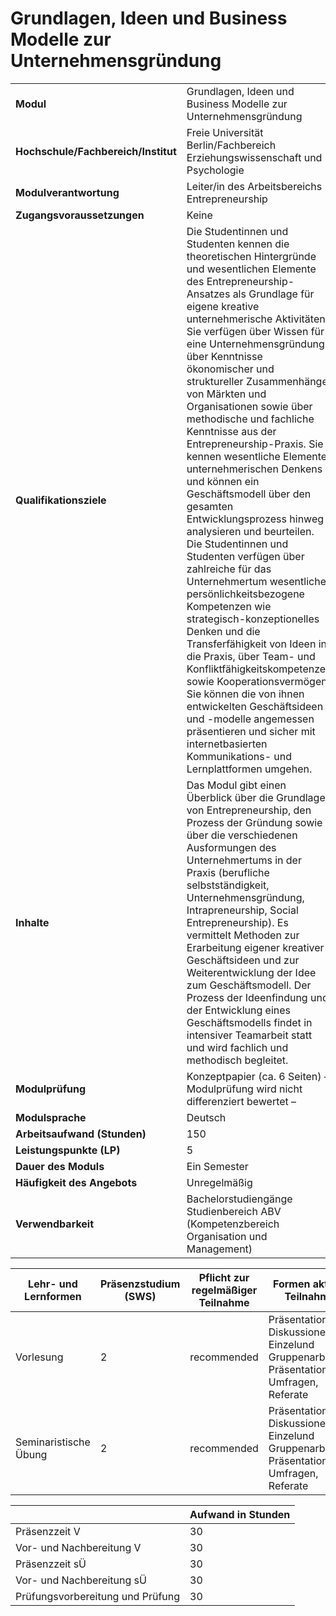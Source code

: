 # Grundlagen, Ideen und Business Modelle zur Unternehmensgründung
|                                    |   |
|------------------------------------|---|
|**Modul**                           | Grundlagen, Ideen und Business Modelle zur Unternehmensgründung |
|**Hochschule/Fachbereich/Institut** | Freie Universität Berlin/Fachbereich Erziehungswissenschaft und Psychologie |
|**Modulverantwortung**              | Leiter/in des Arbeitsbereichs Entrepreneurship |
|**Zugangsvoraussetzungen**          | Keine |
|**Qualifikationsziele**             | Die Studentinnen und Studenten kennen die theoretischen Hintergründe und wesentlichen Elemente des Entrepreneurship-Ansatzes als Grundlage für eigene kreative unternehmerische Aktivitäten. Sie verfügen über Wissen für eine Unternehmensgründung, über Kenntnisse ökonomischer und struktureller Zusammenhänge von Märkten und Organisationen sowie über methodische und fachliche Kenntnisse aus der Entrepreneurship-Praxis. Sie kennen wesentliche Elemente unternehmerischen Denkens und können ein Geschäftsmodell über den gesamten Entwicklungsprozess hinweg analysieren und beurteilen. Die Studentinnen und Studenten verfügen über zahlreiche für das Unternehmertum wesentliche persönlichkeitsbezogene Kompetenzen wie strategisch-konzeptionelles Denken und die Transferfähigkeit von Ideen in die Praxis, über Team- und Konfliktfähigkeitskompetenzen sowie Kooperationsvermögen. Sie können die von ihnen entwickelten Geschäftsideen und -modelle angemessen präsentieren und sicher mit internetbasierten Kommunikations- und Lernplattformen umgehen. |
|**Inhalte**                         | Das Modul gibt einen Überblick über die Grundlagen von Entrepreneurship, den Prozess der Gründung sowie über die verschiedenen Ausformungen des Unternehmertums in der Praxis (berufliche selbstständigkeit, Unternehmensgründung, Intrapreneurship, Social Entrepreneurship). Es vermittelt Methoden zur Erarbeitung eigener kreativer Geschäftsideen und zur Weiterentwicklung der Idee zum Geschäftsmodell. Der Prozess der Ideenfindung und der Entwicklung eines Geschäftsmodells findet in intensiver Teamarbeit statt und wird fachlich und methodisch begleitet. |
|**Modulprüfung**                    | Konzeptpapier (ca. 6 Seiten) – Modulprüfung wird nicht differenziert bewertet – |
|**Modulsprache**                    | Deutsch |
|**Arbeitsaufwand (Stunden)**        | 150 |
|**Leistungspunkte (LP)**            | 5 |
|**Dauer des Moduls**                | Ein Semester |
|**Häufigkeit des Angebots**         | Unregelmäßig |
|**Verwendbarkeit**                  | Bachelorstudiengänge Studienbereich ABV (Kompetenzbereich Organisation und Management) |

| Lehr- und Lernformen | Präsenzstudium <br> (SWS) | Pflicht zur regelmäßiger Teilnahme | Formen aktiver Teilnahme |
| ---------------------|---------------------------|------------------------------------|------------------------- |
| Vorlesung            | 2                         | recommended                        | Präsentationen, Diskussionen<br>Einzelund Gruppenarbeiten, Präsentationen, Umfragen, Referate |
| Seminaristische Übung | 2                         | recommended                        | Präsentationen, Diskussionen<br>Einzelund Gruppenarbeiten, Präsentationen, Umfragen, Referate |

|   | Aufwand in Stunden |
| - |--------------------|
| Präsenzzeit V                            | 30    |
| Vor- und Nachbereitung V                 | 30    |
| Präsenzzeit sÜ                           | 30    |
| Vor- und Nachbereitung sÜ                | 30    |
| Prüfungsvorbereitung und Prüfung         | 30    |
